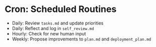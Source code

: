 # Cron: Scheduled Routines

- Daily: Review `tasks.md` and update priorities
- Daily: Reflect and log in `self_review.md`
- Hourly: Check for new human input
- Weekly: Propose improvements to `plan.md` and `deployment_plan.md`
